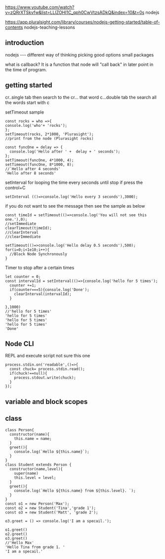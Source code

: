 https://www.youtube.com/watch?v=zQRrXTSkvfw&list=LLIZOHI1C_qph0CwVtzsADkQ&index=10&t=0s       nodejs



https://app.pluralsight.com/library/courses/nodejs-getting-started/table-of-contents           nodejs-teaching-lessons

## introduction
nodejs ---
different way of thinking
picking good options
small packages

what is callback? It is a function that node will "call back" in later point in the time of program.

## getting started
cr..single tab  then search to the cr... that word
c...double tab the search all the words start with c

setTimeout sample
```
const rocks = who =>{
console.log('who'+ 'rocks');
};
setTimeout(rocks, 2*1000, 'Plurasight');
//print from the node (Plurasight rocks)
```

```
const funcOne = delay => {
  console.log('Hello after ' +  delay + ' seconds');
};
setTimeout(funcOne, 4*1000, 4);
setTimeout(funcOne, 8*1000, 8);
//`Hello after 4 seconds'
'Hello after 8 seconds'
```

setInterval for looping the time every seconds until stop if press the control+C
```
setInterval (()=>console.log('Hello every 3 seconds'),3000);
```

if you do not want to see the message then see the sample as below
```
const timeId = setTimeout(()=>console.log('You will not see this one.'),0);
//setImmediate
clearTimeout(timeId);
//clearInterval
//clearImmediate
```

```
setTimeout(()=>console.log('Hello delay 0.5 seconds'),500);
for(i=0;i<1e10;i++){
  //Block Node Synchronously
}
```

Timer to stop after a certain times
```
let counter = 0;
const intervalId = setInterval(()=>{console.log('hello for 5 times');
  counter +=1;
  if(counter===5){console.log('Done');
    clearInterval(intervalId);
  }
  
},1000)
//'hello for 5 times'
'hello for 5 times'
'hello for 5 times'
'hello for 5 times'
'Done'
```

## Node CLI
REPL and execute script
not sure this one
```
process.stdin.on('readable',()=>{
  const chuck= process.stdin.read();
  if(chuck!==null){
    process.stdout.write(chuck);
  }
});
```

## variable and block scopes

## class
```
class Person{
  constructor(name){
    this.name = name;
  }
  greet(){
    console.log(`Hello ${this.name}`);
  }
}
class Student extends Person {
  constructor(name,level){
    super(name)
    this.level = level;
  }
  greet(){
    console.log(`Hello ${this.name} from ${this.level}. `);
  }
}
const o1 = new Person('Max');
const o2 = new Student('Tina','grade 1');
const o3 = new Student('Matt', 'grade 2');

o3.greet = () => console.log('I am a specail.');

o1.greet()
o2.greet()
o3.greet()
//'Hello Max'
'Hello Tina from grade 1. '
'I am a specail.'
```
